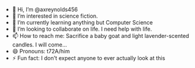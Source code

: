 - 👋 Hi, I’m @axreynolds456
- 👀 I’m interested in science fiction.
- 🌱 I’m currently learning anything but Computer Science
- 💞️ I’m looking to collaborate on life. I need help with life.
- 📫 How to reach me: Sacrifice a baby goat and light lavender-scented candles. I will come...
- 😄 Pronouns: t72A/him
- ⚡ Fun fact: I don't expect anyone to ever actually look at this

<!---
axreynolds456/axreynolds456 is a ✨ special ✨ repository because its `README.md` (this file) appears on your GitHub profile.
You can click the Preview link to take a look at your changes.
--->
